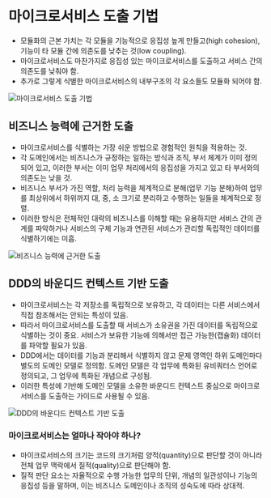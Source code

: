 # 마이크로서비스 도출 기법

- 모듈화의 근본 가치는 각 모듈을 기능적으로 응집성 높게 만들고(high cohesion), 기능이 타 모듈 간에 의존도를 낮추는 것(low coupling).
- 마이크로서비스도 마찬가지로 응집성 있는 마이크로서비스를 도출하고 서비스 간의 의존도를 낮춰야 함.
- 추가로 그렇게 식별한 마이크로서비스의 내부구조의 각 요소들도 모듈화 되어야 함.

![마이크로서비스 도출 기법](https://engineering-skcc.github.io/assets/images/msa/MSA5.1.png)

## 비즈니스 능력에 근거한 도출

- 마이크로서비스를 식별하는 가장 쉬운 방법으로 경험적인 원칙을 적용하는 것.
- 각 도메인에서는 비즈니스가 규정하는 일하는 방식과 조직, 부서 체계가 이미 정의되어 있고, 이러한 부서는 이미 업무 처리에서의 응집성을 가지고 있고 타 부서와의 의존도는 낮을 것.
- 비즈니스 부서가 가진 역할, 처리 능력을 체계적으로 분해(업무 기능 분해)하여 업무를 최상위에서 하위까지 대, 중, 소 크기로 분리하고 수행하는 일들을 체계적으로 정렬.
- 이러한 방식은 전체적인 대략의 비즈니스를 이해할 때는 유용하지만 서비스 간의 관계를 파악하거나 서비스의 구체 기능과 연관된 서비스가 관리할 독립적인 데이터를 식별하기에는 미흡.

![비즈니스 능력에 근거한 도출](https://engineering-skcc.github.io/assets/images/msa/MSA5.2.png)

## DDD의 바운디드 컨텍스트 기반 도출

- 마이크로서비스는 각 저장소를 독립적으로 보유하고, 각 데이터는 다른 서비스에서 직접 참조해서는 안되는 특성이 있음.
- 따라서 마이크로서비스를 도출할 때 서비스가 소유권을 가진 데이터를 독립적으로 식별하는 것이 중요. 서비스가 보유한 기능에 의해서만 접근 가능한(캡슐화) 데이터를 파악할 필요가 있음.
- DDD에서는 데이터를 기능과 분리해서 식별하지 않고 문제 영역인 하위 도메인마다 별도의 도메인 모델로 정의함. 도메인 모델은 각 업무에 특화된 유비쿼터스 언어로 정의되고, 그 업무에 특화된 개념으로 구성됨.
- 이러한 특성에 기반해 도메인 모델을 소유한 바운디드 컨텍스트 중심으로 마이크로서비스를 도출하는 가이드로 사용될 수 있음.

![DDD의 바운디드 컨텍스트 기반 도출](https://engineering-skcc.github.io/assets/images/msa/MSA5.3.png)

### 마이크로서비스는 얼마나 작아야 하나?

- 마이크로서비스의 크기는 코드의 크기처럼 양적(quantity)으로 판단할 것이 아니라 전체 업무 맥락에서 질적(quality)으로 판단해야 함.
- 질적 판단 요소는 자율적으로 수행 가능한 업무의 단위, 개념의 일관성이나 기능의 응집성 등을 말하며, 이는 비즈니스 도메인이나 조직의 성숙도에 따라 상대적.

